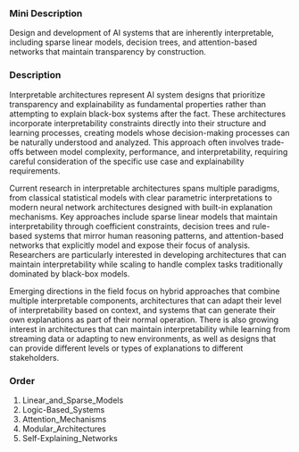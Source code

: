 ### Mini Description

Design and development of AI systems that are inherently interpretable, including sparse linear models, decision trees, and attention-based networks that maintain transparency by construction.

### Description

Interpretable architectures represent AI system designs that prioritize transparency and explainability as fundamental properties rather than attempting to explain black-box systems after the fact. These architectures incorporate interpretability constraints directly into their structure and learning processes, creating models whose decision-making processes can be naturally understood and analyzed. This approach often involves trade-offs between model complexity, performance, and interpretability, requiring careful consideration of the specific use case and explainability requirements.

Current research in interpretable architectures spans multiple paradigms, from classical statistical models with clear parametric interpretations to modern neural network architectures designed with built-in explanation mechanisms. Key approaches include sparse linear models that maintain interpretability through coefficient constraints, decision trees and rule-based systems that mirror human reasoning patterns, and attention-based networks that explicitly model and expose their focus of analysis. Researchers are particularly interested in developing architectures that can maintain interpretability while scaling to handle complex tasks traditionally dominated by black-box models.

Emerging directions in the field focus on hybrid approaches that combine multiple interpretable components, architectures that can adapt their level of interpretability based on context, and systems that can generate their own explanations as part of their normal operation. There is also growing interest in architectures that can maintain interpretability while learning from streaming data or adapting to new environments, as well as designs that can provide different levels or types of explanations to different stakeholders.

### Order

1. Linear_and_Sparse_Models
2. Logic-Based_Systems
3. Attention_Mechanisms
4. Modular_Architectures
5. Self-Explaining_Networks
